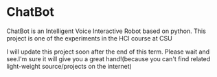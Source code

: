 # ChatBot
ChatBot is an Intelligent Voice Interactive Robot based on python. 
This project is one of the experiments in the HCI course at CSU

I will update this project soon after the end of this term. Please wait and see.l'm sure it will give you a great hand!(because you can't find related light-weight source/projects on the internet)
